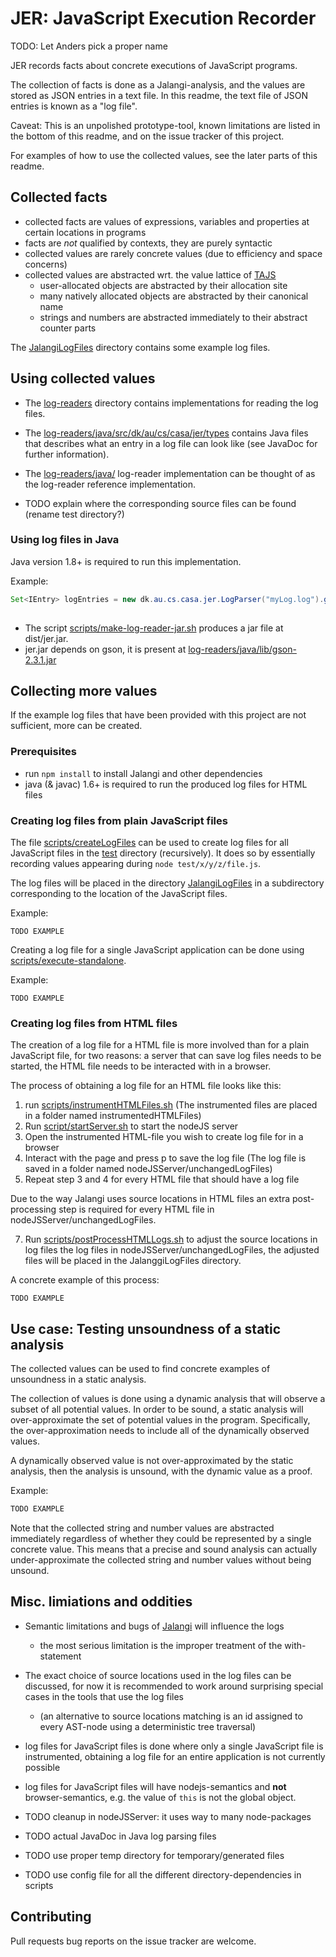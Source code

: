 # JER: JavaScript Execution Recorder

TODO: Let Anders pick a proper name

JER records facts about concrete executions of JavaScript programs.

The collection of facts is done as a Jalangi-analysis, and the values are stored as JSON entries in a text file.
In this readme, the text file of JSON entries is known as a "log file".
 
Caveat: This is an unpolished prototype-tool, known limitations are listed in the bottom of this readme, and on the issue tracker of this project.   
 
For examples of how to use the collected values, see the later parts of this readme. 

## Collected facts 

- collected facts are values of expressions, variables and properties at certain locations in programs
- facts are *not* qualified by contexts, they are purely syntactic
- collected values are rarely concrete values (due to efficiency and space concerns)
- collected values are abstracted wrt. the value lattice of [TAJS](https://github.com/cs-au-dk/TAJS)
  - user-allocated objects are abstracted by their allocation site
  - many natively allocated objects are abstracted by their canonical name
  - strings and numbers are abstracted immediately to their abstract counter parts
    
The [JalangiLogFiles](JalangiLogFiles) directory contains some example log files.

## Using collected values 
 
- The [log-readers](log-readers) directory contains implementations for reading the log files.
- The [log-readers/java/src/dk/au/cs/casa/jer/types](log-readers/java/src/dk/au/cs/casa/jer/types) contains Java files that describes what an entry in a log file can look like (see JavaDoc for further information).
- The [log-readers/java/](log-readers/java/) log-reader implementation can be thought of as the log-reader reference implementation.

- TODO explain where the corresponding source files can be found (rename test directory?)

### Using log files in Java
 
Java version 1.8+ is required to run this implementation.
 
Example: 
```java
Set<IEntry> logEntries = new dk.au.cs.casa.jer.LogParser("myLog.log").getEntries();
  
```

- The script [scripts/make-log-reader-jar.sh](scripts/make-log-reader-jar.sh) produces a jar file at dist/jer.jar.
- jer.jar depends on gson, it is present at [log-readers/java/lib/gson-2.3.1.jar](log-readers/java/lib/gson-2.3.1.jar)


## Collecting more values

If the example log files that have been provided with this project are not sufficient, more can be created.

### Prerequisites

- run `npm install` to install Jalangi and other dependencies
- java (& javac) 1.6+ is required to run the produced log files for HTML files

### Creating log files from plain JavaScript files

The file [scripts/createLogFiles](scripts/createLogFiles) can be used to create log files for all JavaScript files in the [test]() directory (recursively).
It does so by essentially recording values appearing during `node test/x/y/z/file.js`.

The log files will be placed in the directory [JalangiLogFiles](JalangiLogFiles) in a subdirectory corresponding to the location of the JavaScript files.

Example:

```
TODO EXAMPLE
```

Creating a log file for a single JavaScript application can be done using [scripts/execute-standalone](scripts/execute-standalone).
 
Example:
```
TODO EXAMPLE
```

### Creating log files from HTML files

The creation of a log file for a HTML file is more involved than for a plain JavaScript file, for two reasons: 
a server that can save log files needs to be started, the HTML file needs to be interacted with in a browser.

The process of obtaining a log file for an HTML file looks like this:

1. run [scripts/instrumentHTMLFiles.sh](scripts/instrumentHTMLFiles.sh) (The instrumented files are placed in a folder named instrumentedHTMLFiles)
2. Run [script/startServer.sh](script/startServer.sh) to start the nodeJS server
3. Open the instrumented HTML-file you wish to create log file for in a browser	
4. Interact with the page and press p to save the log file  (The log file is saved in a folder named nodeJSServer/unchangedLogFiles)
5. Repeat step 3 and 4 for every HTML file that should have a log file 

Due to the way Jalangi uses source locations in HTML files an extra post-processing step is required for every HTML file in nodeJSServer/unchangedLogFiles.

7. Run [scripts/postProcessHTMLLogs.sh](scripts/postProcessHTMLLogs.sh) to adjust the source locations in log files the log files in nodeJSServer/unchangedLogFiles, the adjusted files will be placed in the JalanggiLogFiles directory.

A concrete example of this process:
```
TODO EXAMPLE
```



## Use case: Testing unsoundness of a static analysis

The collected values can be used to find concrete examples of unsoundness in a static analysis.

The collection of values is done using a dynamic analysis that will observe a subset of all potential values.
In order to be sound, a static analysis will over-approximate the set of potential values in the program.
Specifically, the over-approximation needs to include all of the dynamically observed values.
 
A dynamically observed value is not over-approximated by the static analysis, then the analysis is unsound, with the dynamic value as a proof.

Example:

```javascript
TODO EXAMPLE
```

Note that the collected string and number values are abstracted immediately regardless of whether they could be represented by a single concrete value.
This means that a precise and sound analysis can actually under-approximate the collected string and number values without being unsound.

## Misc. limiations and oddities

- Semantic limitations and bugs of [Jalangi](https://github.com/Samsung/jalangi2) will influence the logs
  - the most serious limitation is the improper treatment of the with-statement
- The exact choice of source locations used in the log files can be discussed, for now it is recommended to work around surprising special cases in the tools that use the log files
  - (an alternative to source locations matching is an id assigned to every AST-node using a deterministic tree traversal) 
- log files for JavaScript files is done where only a single JavaScript file is instrumented, obtaining a log file for an entire application is not currently possible
- log files for JavaScript files will have nodejs-semantics and **not** browser-semantics, e.g. the value of `this` is not the global object.

- TODO cleanup in nodeJSServer: it uses way to many node-packages
- TODO actual JavaDoc in Java log parsing files
- TODO use proper temp directory for temporary/generated files 
- TODO use config file for all the different directory-dependencies in scripts

## Contributing

Pull requests bug reports on the issue tracker are welcome.